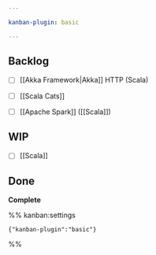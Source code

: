 ```yaml
---

kanban-plugin: basic

---
```


## Backlog

- [ ] [[Akka Framework|Akka]] HTTP (Scala)
- [ ] [[Scala Cats]]
- [ ] [[Apache Spark]] ([[Scala]])


## WIP

- [ ] [[Scala]]


## Done

**Complete**




%% kanban:settings
```
{"kanban-plugin":"basic"}
```
%%